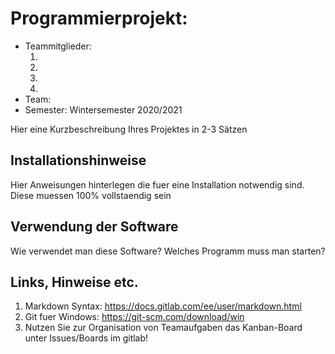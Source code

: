 # Programmierprojekt: <Themenname>

* Teammitglieder:
	1. <Name1>
	2. <Name2>
	3. <Name3>
	4. <Name4>
* Team: <Teamnummer>
* Semester: Wintersemester 2020/2021

Hier eine Kurzbeschreibung Ihres Projektes in 2-3 Sätzen

## Installationshinweise

Hier Anweisungen hinterlegen die fuer eine Installation notwendig sind. Diese muessen 100% vollstaendig sein

## Verwendung der Software

Wie verwendet man diese Software? Welches Programm muss man starten?

## Links, Hinweise etc.

1. Markdown Syntax: https://docs.gitlab.com/ee/user/markdown.html
2. Git fuer Windows: https://git-scm.com/download/win
3. Nutzen Sie zur Organisation von Teamaufgaben das Kanban-Board unter Issues/Boards im gitlab!